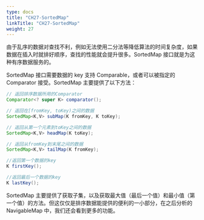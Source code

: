 ```yaml
---
type: docs
title: "CH27-SortedMap"
linkTitle: "CH27-SortedMap"
weight: 27
---
```


由于乱序的数据对查找不利，例如无法使用二分法等降低算法的时间复杂度，如果数据在插入时就排好顺序，查找的性能就会提升很多。SortedMap 接口就是为这种有序数据服务的。

SortedMap 接口需要数据的 key 支持 Comparable，或者可以被指定的 Comparator 接受。SortedMap 主要提供了以下方法：

```java
// 返回排序数据所用的Comparator
Comparator<? super K> comparator();

// 返回在[fromKey, toKey)之间的数据
SortedMap<K,V> subMap(K fromKey, K toKey);

// 返回从第一个元素到toKey之间的数据
SortedMap<K,V> headMap(K toKey);

// 返回从fromKey到末尾之间的数据
SortedMap<K,V> tailMap(K fromKey);

//返回第一个数据的key
K firstKey();

//返回最后一个数据的key
K lastKey();
```

SortedMap 主要提供了获取子集，以及获取最大值（最后一个值）和最小值（第一个值）的方法。但这仅仅是排序数据能提供的便利的一小部分，在之后分析的 NavigableMap 中，我们还会看到更多的功能。